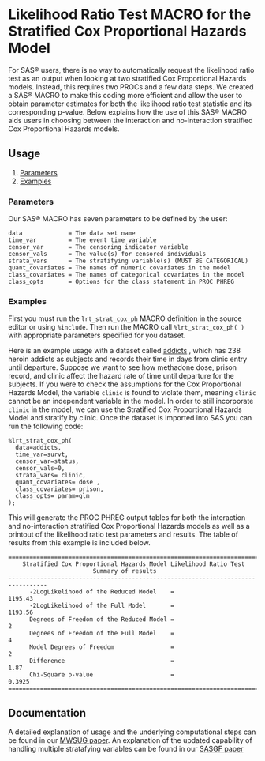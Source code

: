 # Likelihood Ratio Test MACRO for the Stratified Cox Proportional Hazards Model

For SAS® users, there is no way to automatically request the likelihood ratio
test as an output when looking at two stratified Cox Proportional Hazards
models. Instead, this requires two PROCs and a few data steps. We created a
SAS® MACRO to make this coding more efficient and allow the user to obtain
parameter estimates for both the likelihood ratio test statistic and its
corresponding p-value. Below explains how the use of this SAS® MACRO aids users
in choosing between the interaction and no-interaction stratified Cox
Proportional Hazards models. 

## Usage

1. [Parameters](#parameters)
1. [Examples](#examples)
  
### Parameters

Our SAS® MACRO has seven parameters to be defined by the user:

```
data             = The data set name
time_var         = The event time variable
censor_var       = The censoring indicator variable
censor_vals      = The value(s) for censored individuals
strata_vars      = The stratifying variable(s) (MUST BE CATEGORICAL)
quant_covariates = The names of numeric covariates in the model
class_covariates = The names of categorical covariates in the model
class_opts       = Options for the class statement in PROC PHREG
```

### Examples

First you must run the `lrt_strat_cox_ph` MACRO definition in the source editor or using `%include`. Then run the MACRO call `%lrt_strat_cox_ph( )` with appropriate parameters specified for you dataset.

Here is an example usage with a dataset called [addicts](http://web1.sph.emory.edu/dkleinb/surv3.htm#data "Website to addicts data") , which has 238 heroin addicts as subjects and records their time in days from clinic entry until departure. Suppose we want to see how methadone dose, prison record, and clinic affect the hazard rate of time until departure for the subjects. If you were to check the assumptions for the Cox Proportional Hazards Model, the variable `clinic` is found to violate them, meaning `clinic` cannot be an independent variable in the model. In order to still incorporate `clinic` in the model, we can use the Stratified Cox Proportional Hazards Model and stratify by clinic. Once the dataset is imported into SAS you can run the following code:

```sas
%lrt_strat_cox_ph(
  data=addicts, 
  time_var=survt, 
  censor_var=status,
  censor_vals=0,
  strata_vars= clinic, 
  quant_covariates= dose ,
  class_covariates= prison, 
  class_opts= param=glm
);
```

This will generate the PROC PHREG output tables for both the interaction and no-interaction stratified Cox Proportional Hazards models as well as a printout of the likelihood ratio test parameters and results. The table of results from this example is included below.

```
=================================================================================
    Stratified Cox Proportional Hazards Model Likelihood Ratio Test              
                        Summary of results                                       
---------------------------------------------------------------------------------
      -2LogLikelihood of the Reduced Model    =                         1195.43  
      -2LogLikelihood of the Full Model       =                         1193.56  
      Degrees of Freedom of the Reduced Model =                               2  
      Degrees of Freedom of the Full Model    =                               4  
      Model Degrees of Freedom                =                               2  
      Difference                              =                            1.87  
      Chi-Square p-value                      =                          0.3925  
=================================================================================
```


## Documentation

A detailed explanation of usage and the underlying computational steps can be
found in our [MWSUG paper](https://www.mwsug.org/proceedings/2019/RF/MWSUG-2019-RF-100.pdf).
An explanation of the updated capability of handling multiple stratafying variables can be found in our [SASGF paper](https://www.sas.com/content/dam/SAS/support/en/sas-global-forum-proceedings/2020/4907-2020.pdf)
